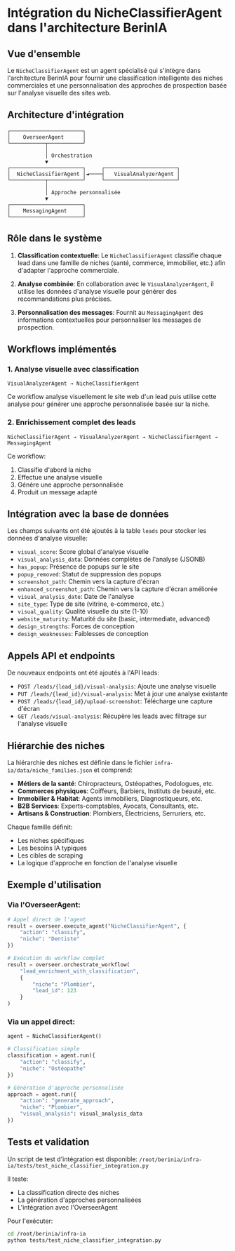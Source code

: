 # Intégration du NicheClassifierAgent dans l'architecture BerinIA

## Vue d'ensemble

Le `NicheClassifierAgent` est un agent spécialisé qui s'intègre dans l'architecture BerinIA pour fournir une classification intelligente des niches commerciales et une personnalisation des approches de prospection basée sur l'analyse visuelle des sites web.

## Architecture d'intégration

```
┌───────────────────────┐
│    OverseerAgent      │
└───────────┬───────────┘
            │
            │ Orchestration
            ▼
┌───────────────────────┐     ┌───────────────────────┐
│  NicheClassifierAgent │◄────┤   VisualAnalyzerAgent │
└───────────┬───────────┘     └───────────────────────┘
            │
            │ Approche personnalisée
            ▼
┌───────────────────────┐
│    MessagingAgent     │
└───────────────────────┘
```

## Rôle dans le système

1. **Classification contextuelle**: Le `NicheClassifierAgent` classifie chaque lead dans une famille de niches (santé, commerce, immobilier, etc.) afin d'adapter l'approche commerciale.

2. **Analyse combinée**: En collaboration avec le `VisualAnalyzerAgent`, il utilise les données d'analyse visuelle pour générer des recommandations plus précises.

3. **Personnalisation des messages**: Fournit au `MessagingAgent` des informations contextuelles pour personnaliser les messages de prospection.

## Workflows implémentés

### 1. Analyse visuelle avec classification

```
VisualAnalyzerAgent → NicheClassifierAgent
```

Ce workflow analyse visuellement le site web d'un lead puis utilise cette analyse pour générer une approche personnalisée basée sur la niche.

### 2. Enrichissement complet des leads

```
NicheClassifierAgent → VisualAnalyzerAgent → NicheClassifierAgent → MessagingAgent
```

Ce workflow:
1. Classifie d'abord la niche
2. Effectue une analyse visuelle
3. Génère une approche personnalisée
4. Produit un message adapté

## Intégration avec la base de données

Les champs suivants ont été ajoutés à la table `leads` pour stocker les données d'analyse visuelle:

- `visual_score`: Score global d'analyse visuelle
- `visual_analysis_data`: Données complètes de l'analyse (JSONB)
- `has_popup`: Présence de popups sur le site
- `popup_removed`: Statut de suppression des popups
- `screenshot_path`: Chemin vers la capture d'écran
- `enhanced_screenshot_path`: Chemin vers la capture d'écran améliorée
- `visual_analysis_date`: Date de l'analyse
- `site_type`: Type de site (vitrine, e-commerce, etc.)
- `visual_quality`: Qualité visuelle du site (1-10)
- `website_maturity`: Maturité du site (basic, intermediate, advanced)
- `design_strengths`: Forces de conception
- `design_weaknesses`: Faiblesses de conception

## Appels API et endpoints

De nouveaux endpoints ont été ajoutés à l'API leads:

- `POST /leads/{lead_id}/visual-analysis`: Ajoute une analyse visuelle
- `PUT /leads/{lead_id}/visual-analysis`: Met à jour une analyse existante
- `POST /leads/{lead_id}/upload-screenshot`: Télécharge une capture d'écran
- `GET /leads/visual-analysis`: Récupère les leads avec filtrage sur l'analyse visuelle

## Hiérarchie des niches

La hiérarchie des niches est définie dans le fichier `infra-ia/data/niche_families.json` et comprend:

- **Métiers de la santé**: Chiropracteurs, Ostéopathes, Podologues, etc.
- **Commerces physiques**: Coiffeurs, Barbiers, Instituts de beauté, etc.
- **Immobilier & Habitat**: Agents immobiliers, Diagnostiqueurs, etc.
- **B2B Services**: Experts-comptables, Avocats, Consultants, etc.
- **Artisans & Construction**: Plombiers, Électriciens, Serruriers, etc.

Chaque famille définit:
- Les niches spécifiques
- Les besoins IA typiques
- Les cibles de scraping
- La logique d'approche en fonction de l'analyse visuelle

## Exemple d'utilisation

### Via l'OverseerAgent:

```python
# Appel direct de l'agent
result = overseer.execute_agent("NicheClassifierAgent", {
    "action": "classify",
    "niche": "Dentiste"
})

# Exécution du workflow complet
result = overseer.orchestrate_workflow(
    "lead_enrichment_with_classification",
    {
        "niche": "Plombier",
        "lead_id": 123
    }
)
```

### Via un appel direct:

```python
agent = NicheClassifierAgent()

# Classification simple
classification = agent.run({
    "action": "classify",
    "niche": "Ostéopathe"
})

# Génération d'approche personnalisée
approach = agent.run({
    "action": "generate_approach",
    "niche": "Plombier",
    "visual_analysis": visual_analysis_data
})
```

## Tests et validation

Un script de test d'intégration est disponible: `/root/berinia/infra-ia/tests/test_niche_classifier_integration.py`

Il teste:
- La classification directe des niches
- La génération d'approches personnalisées
- L'intégration avec l'OverseerAgent

Pour l'exécuter:
```bash
cd /root/berinia/infra-ia
python tests/test_niche_classifier_integration.py
